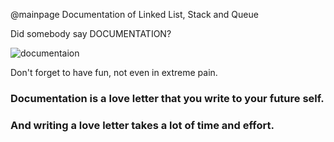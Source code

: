 @mainpage Documentation of Linked List, Stack and Queue

Did somebody say DOCUMENTATION?

![documentaion](https://cdn.kapwing.com/final_5f34667f6bc6b8001532bc4f_989126.png "This is so funny that I just can't help putting it here.")


Don't forget to have fun, not even in extreme pain.


### Documentation is a love letter that you write to your future self. 
### And writing a love letter takes a lot of time and effort.
